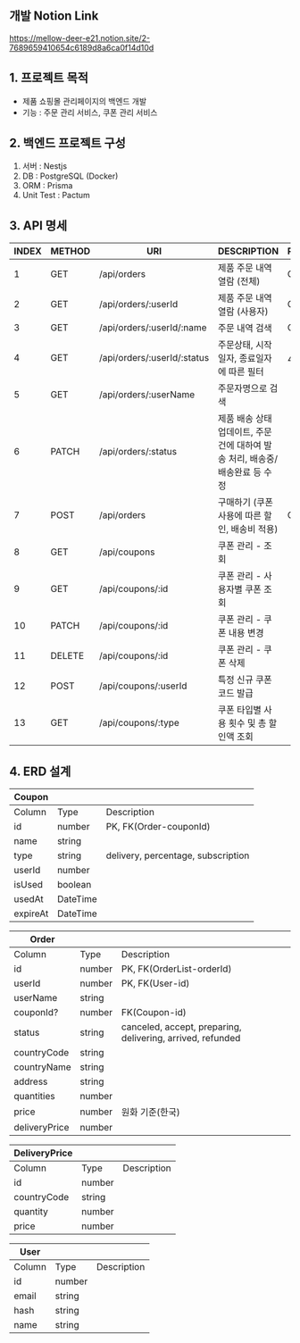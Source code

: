 ## 개발 Notion Link
https://mellow-deer-e21.notion.site/2-7689659410654c6189d8a6ca0f14d10d

## 1. 프로젝트 목적
- 제품 쇼핑몰 관리페이지의 백엔드 개발
- 기능 : 주문 관리 서비스, 쿠폰 관리 서비스

## 2. 백엔드 프로젝트 구성
1) 서버 : Nestjs
2) DB : PostgreSQL (Docker)
3) ORM : Prisma
4) Unit Test : Pactum

## 3. API 명세

| INDEX | METHOD | URI | DESCRIPTION | REMARK |
| --- | --- | --- | --- | --- |
| 1 | GET | /api/orders | 제품 주문 내역 열람 (전체) | O |
| 2 | GET | /api/orders/:userId | 제품 주문 내역 열람 (사용자) | O |
| 3 | GET | /api/orders/:userId/:name | 주문 내역 검색 | O |
| 4 | GET | /api/orders/:userId/:status | 주문상태, 시작일자, 종료일자에 따른 필터 | △ |
| 5 | GET | /api/orders/:userName | 주문자명으로 검색 |  |
| 6 | PATCH | /api/orders/:status | 제품 배송 상태 업데이트, 주문 건에 대하여 발송 처리,  배송중/배송완료 등 수정 |  |
| 7 | POST | /api/orders | 구매하기 (쿠폰 사용에 따른 할인, 배송비 적용) | O |
| 8 | GET | /api/coupons | 쿠폰 관리 - 조회 |  |
| 9 | GET | /api/coupons/:id | 쿠폰 관리 - 사용자별 쿠폰 조회 |  |
| 10 | PATCH | /api/coupons/:id | 쿠폰 관리 - 쿠폰 내용 변경 |  |
| 11 | DELETE | /api/coupons/:id | 쿠폰 관리 - 쿠폰 삭제 |  |
| 12 | POST | /api/coupons/:userId | 특정 신규 쿠폰 코드 발급 |  |
| 13 | GET | /api/coupons/:type | 쿠폰 타입별 사용 횟수 및 총 할인액 조회 |  |

## 4. ERD 설계

| Coupon |  |  |
| --- | --- | --- |
| Column | Type | Description |
| id | number | PK, FK(Order-couponId) |
| name | string |  |
| type | string | delivery, percentage, subscription |
| userId | number |  |
| isUsed | boolean |  |
| usedAt | DateTime |  |
| expireAt | DateTime |  |

| Order |  |  |
| --- | --- | --- |
| Column | Type | Description |
| id | number | PK, FK(OrderList-orderId) |
| userId | number | PK, FK(User-id) |
| userName | string |  |
| couponId? | number | FK(Coupon-id) |
| status | string | canceled, accept, preparing, delivering, arrived, refunded |
| countryCode | string |  |
| countryName | string |  |
| address | string |  |
| quantities | number |  |
| price | number | 원화 기준(한국) |
| deliveryPrice | number |  |

| DeliveryPrice |  |  |
| --- | --- | --- |
| Column | Type | Description |
| id | number |  |
| countryCode | string |  |
| quantity | number |  |
| price | number |  |

| User |  |  |
| --- | --- | --- |
| Column | Type | Description |
| id | number |  |
| email | string |  |
| hash | string |  |
| name | string |  |

